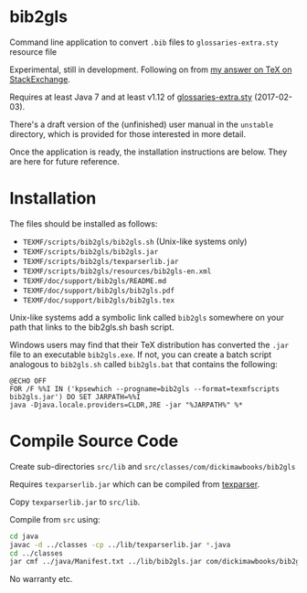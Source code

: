 # bib2gls
Command line application to convert `.bib` files to `glossaries-extra.sty` resource file

Experimental, still in development. Following on
from [my answer on TeX on
StackExchange](http://tex.stackexchange.com/a/343852/19862).

Requires at least Java 7 and at least v1.12 of
[glossaries-extra.sty](http://ctan.org/pkg/glossaries-extra)
(2017-02-03).

There's a draft version of the (unfinished) user manual
in the `unstable` directory, which is provided for those 
interested in more detail.

Once the application is ready, the installation instructions
are below. They are here for future reference.

# Installation

The files should be installed as follows:

 - `TEXMF/scripts/bib2gls/bib2gls.sh` (Unix-like systems only)
 - `TEXMF/scripts/bib2gls/bib2gls.jar`
 - `TEXMF/scripts/bib2gls/texparserlib.jar`
 - `TEXMF/scripts/bib2gls/resources/bib2gls-en.xml`
 - `TEXMF/doc/support/bib2gls/README.md`
 - `TEXMF/doc/support/bib2gls/bib2gls.pdf`
 - `TEXMF/doc/support/bib2gls/bib2gls.tex`

Unix-like systems add a symbolic link called `bib2gls` somewhere on
your path that links to the bib2gls.sh bash script.

Windows users may find that their TeX distribution has converted the
`.jar` file to an executable `bib2gls.exe`. If not, you can create a
batch script analogous to `bib2gls.sh` called `bib2gls.bat` that
contains the following:
```com
@ECHO OFF
FOR /F %%I IN ('kpsewhich --progname=bib2gls --format=texmfscripts bib2gls.jar') DO SET JARPATH=%%I
java -Djava.locale.providers=CLDR,JRE -jar "%JARPATH%" %*
```

# Compile Source Code

Create sub-directories `src/lib` and
`src/classes/com/dickimawbooks/bib2gls`

Requires `texparserlib.jar` which can be compiled from
[texparser](https://github.com/nlct/texparser).

Copy `texparserlib.jar` to `src/lib`.

Compile from `src` using:

```bash 
cd java
javac -d ../classes -cp ../lib/texparserlib.jar *.java
cd ../classes
jar cmf ../java/Manifest.txt ../lib/bib2gls.jar com/dickimawbooks/bib2gls/*.class
```

No warranty etc.
